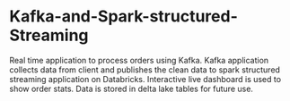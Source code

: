 # Kafka-and-Spark-structured-Streaming
Real time application to process orders using Kafka. Kafka application collects data from client and publishes the clean data to spark structured streaming application on Databricks. Interactive live dashboard is used to show order stats. Data is stored in delta lake tables for future use.
